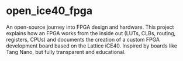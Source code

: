 # open_ice40_fpga
An open-source journey into FPGA design and hardware. This project explains how an FPGA works from the inside out (LUTs, CLBs, routing, registers, CPUs) and documents the creation of a custom FPGA development board based on the Lattice iCE40. Inspired by boards like Tang Nano, but fully transparent and educational.
